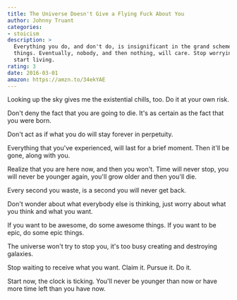 ```yaml
---
title: The Universe Doesn't Give a Flying Fuck About You
author: Johnny Truant
categories:
- stoicism
description: >
  Everything you do, and don't do, is insignificant in the grand scheme of
  things. Eventually, nobody, and then nothing, will care. Stop worrying and
  start living.
rating: 3
date: 2016-03-01
amazon: https://amzn.to/34ekYAE
---
```


Looking up the sky gives me the existential chills, too. Do it at your own risk.

Don't deny the fact that you are going to die. It's as certain as the fact that
you were born.

Don't act as if what you do will stay forever in perpetuity.

Everything that you've experienced, will last for a brief moment. Then it'll be
gone, along with you.

Realize that you are here now, and then you won't. Time will never stop, you
will never be younger again, you'll grow older and then you'll die.

Every second you waste, is a second you will never get back.

Don't wonder about what everybody else is thinking, just worry about what you
think and what you want.

If you want to be awesome, do some awesome things. If you want to be epic, do
some epic things.

The universe won't try to stop you, it's too busy creating and destroying
galaxies.

Stop waiting to receive what you want. Claim it. Pursue it. Do it.

Start now, the clock is ticking. You'll never be younger than now or have more
time left than you have now.

